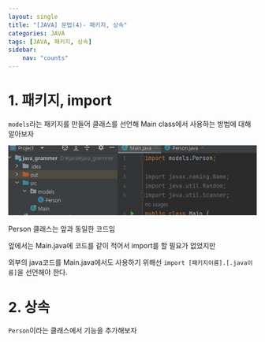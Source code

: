 ```yaml
---
layout: single
title: "[JAVA] 문법(4)- 패키지, 상속"
categories: JAVA
tags: [JAVA, 패키지, 상속]
sidebar:
    nav: "counts"
---
```


# 1. 패키지, import

`models`라는 패키지를 만들어 클래스를 선언해 Main class에서 사용하는 방법에 대해 알아보자

![image-20230409165611338](../images/2023-04-09-java4/image-20230409165611338.png)

Person 클래스는 앞과 동일한 코드임

앞에서는 Main.java에 코드를 같이 적어서 import를 할 필요가 없었지만 

외부의 java코드를 Main.java에서도 사용하기 위해선 `import [패키지이름].[.java이름]`을 선언해야 한다.



# 2. 상속

`Person`이라는 클래스에서 기능을 추가해보자

